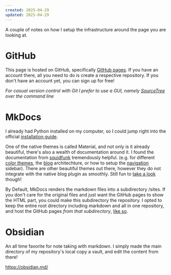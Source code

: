 ```yaml
---
created: 2025-04-29
updated: 2025-04-29
---
```

A couple of notes on how I setup the infrastructure around the page you are looking at.

# GitHub
This page is hosted on GitHub, specifically [GitHub pages](https://pages.github.com/). If you have an account there, all you need to do is create a respective repository.
If you don't have an account yet, you can sign up for free!

*For casual version control with Git I prefer to use a GUI, namely [SourceTree](https://www.sourcetreeapp.com/) over the command line*
# MkDocs
I already had Python installed on my computer, so I could jump right into the official [installation guide](https://www.mkdocs.org/user-guide/installation/).

One of the native themes is called Material, and not only is it already beautiful, there's also a wealth of documentation around it. I found the documentation from [squidfunk](https://squidfunk.github.io/mkdocs-material/setup/) tremendously helpful. (e.g. for different [color themes](https://squidfunk.github.io/mkdocs-material/setup/changing-the-colors/), the [blog](https://squidfunk.github.io/mkdocs-material/setup/setting-up-a-blog/) architechture, or how to setup the [navigation](https://squidfunk.github.io/mkdocs-material/setup/setting-up-a-blog/) sidebar).
There are other beautiful themes out there, however they do not integrate with the native blog plugin as smoothly. Still fun to [take a look](https://pawamoy.github.io/mkdocs-gallery/) though!

By Default, MkDocs renders the markdown files into a subdirectory /sites.
If you don't care for the original files and just want the GitHub pages to show the HTML part, you could make this subdirectory the repository.
I opted to keep the entire root directory including markdown and all in one repository, and host the GitHub pages *from that subdirectory*, [like so](https://stackoverflow.com/a/75662195).
# Obsidian
An all time favorite for note taking with markdown.
I simply made the main directory of my repository's local copy a vault, and edit the content from there!

https://obsidian.md/